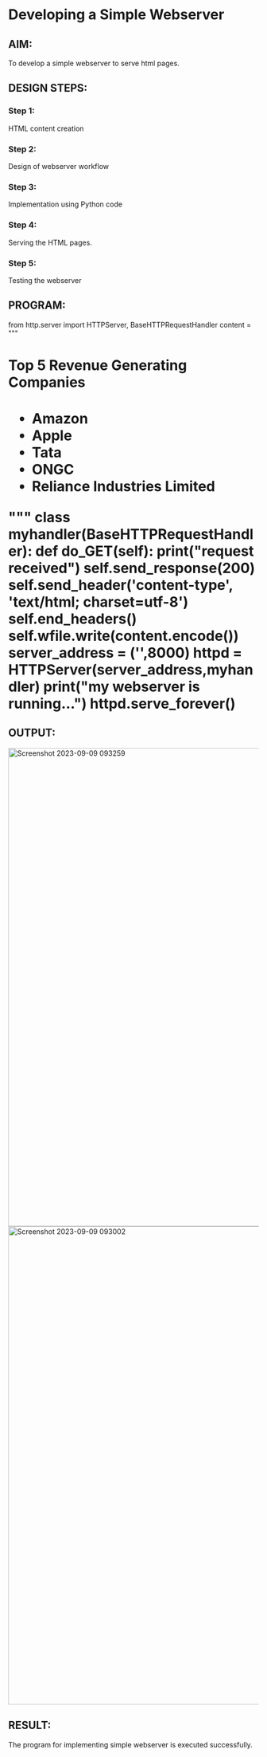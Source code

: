 # Developing a Simple Webserver
## AIM:
To develop a simple webserver to serve html pages.

## DESIGN STEPS:
### Step 1: 
HTML content creation
### Step 2:
Design of webserver workflow
### Step 3:
Implementation using Python code
### Step 4:
Serving the HTML pages.
### Step 5:
Testing the webserver

## PROGRAM:
  from http.server import HTTPServer, BaseHTTPRequestHandler
  content = """
  <!DOCTYPE html>
  <html>
  <head>
  <title>My webserver</title>
  </head>
  <body>
  <h1>Top 5 Revenue Generating Companies<h1>
  <UL TYPE=“circle”>
  <LI> Amazon </LI>		
  <LI> Apple </LI>
  <LI> Tata </LI>
  <LI> ONGC </LI>
  <LI> Reliance Industries Limited </LI>
  </UL>
  </body>
  </html>
  """
  class myhandler(BaseHTTPRequestHandler):
      def do_GET(self):
          print("request received")
          self.send_response(200)
          self.send_header('content-type', 'text/html; charset=utf-8')
          self.end_headers()
          self.wfile.write(content.encode())
  server_address = ('',8000)
  httpd = HTTPServer(server_address,myhandler)
  print("my webserver is running...")
  httpd.serve_forever()

## OUTPUT:

<img width="960" alt="Screenshot 2023-09-09 093259" src="https://github.com/PrakashG-2002/SimpleWeb-Server/assets/144507749/e933c2db-65c5-4a0c-ad71-b4e40fa6430a">

<img width="960" alt="Screenshot 2023-09-09 093002" src="https://github.com/PrakashG-2002/SimpleWeb-Server/assets/144507749/c3b3349c-6bf1-4809-b595-23f95b3881db">

## RESULT:
The program for implementing simple webserver is executed successfully.
